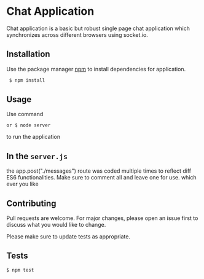 # Chat Application

Chat application is a basic but robust single page chat application which synchronizes across different browsers using socket.io.

## Installation

Use the package manager [npm](https://nodejs.org/en/) to install dependencies for application.

```bash
 $ npm install 

```


## Usage
Use command
```$ nodemon server
or $ node server
```
to run the application

## In the ```server.js```
the app.post("./messages") route was coded multiple times to reflect diff ES6 functionalities. Make sure to comment all and leave one for use. which ever you like

## Contributing
Pull requests are welcome. For major changes, please open an issue first to discuss what you would like to change.

Please make sure to update tests as appropriate.

## Tests

`$ npm test`   

